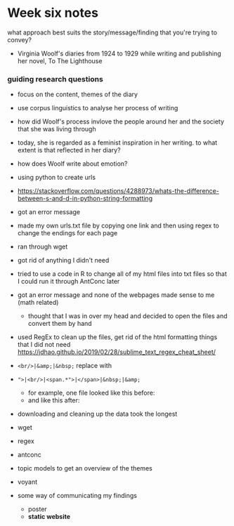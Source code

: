 # Week six notes

what approach best suits the story/message/finding that you're trying to convey?

- Virginia Woolf's diaries from 1924 to 1929 while writing and publishing her novel, To The Lighthouse
### guiding research questions
- focus on the content, themes of the diary
- use corpus linguistics to analyse her process of writing
- how did Woolf's process invlove the people around her and the society that she was living through
- today, she is regarded as a feminist inspiration in her writing. to what extent is that reflected in her diary?
- how does Woolf write about emotion? 

- using python to create urls
- https://stackoverflow.com/questions/4288973/whats-the-difference-between-s-and-d-in-python-string-formatting
- got an error message
- made my own urls.txt file by copying one link and then using regex to change the endings for each page
- ran through wget
- got rid of anything I didn't need
- tried to use a code in R to change all of my html files into txt files so that I could run it through AntConc later
- got an error message and none of the webpages made sense to me (math related)
  - thought that I was in over my head and decided to open the files and convert them by hand
- used RegEx to clean up the files, get rid of the html formatting things that I did not need
https://jdhao.github.io/2019/02/28/sublime_text_regex_cheat_sheet/
- `<br/>|&amp;|&nbsp;` replace with ` `
- `">|<br/>|<span.*">|</span>|&nbsp;|&amp;`
  - for example, one file looked like this before:
  - and like this after:
  
- downloading and cleaning up the data took the longest


- wget
- regex
- antconc
- topic models to get an overview of the themes
- voyant
- some way of communicating my findings
  - poster
  - **static website**
